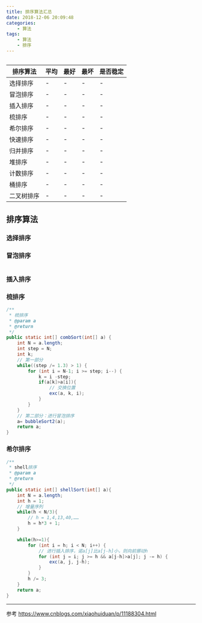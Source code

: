 ```yaml
---
title: 排序算法汇总
date: 2018-12-06 20:09:48
categories: 
    - 算法
tags:
    - 算法
    - 排序
---
```


##
排序算法|平均|最好|最坏|是否稳定
---|---| --- | --- | ---
选择排序| - | - | - | -
冒泡排序| - | - | - | - 
插入排序| - | - | - | -
梳排序| - | - | - | -
希尔排序| - | - | - | -
快速排序| - | - | - | -
归并排序| - | - | - | -
堆排序| - | - | - | -
计数排序| - | - | - | -
桶排序| - | - | - | -
二叉树排序| - | - | -| - 

## 排序算法
### 选择排序

### 冒泡排序
```

```

### 插入排序

### 梳排序
```java
/**
 * 梳排序
 * @param a
 * @return
 */
public static int[] combSort(int[] a) {
    int N = a.length;
    int step = N;
    int k;
    // 第一部分
    while((step /= 1.3) > 1) {
        for (int i = N-1; i >= step; i--) {
            k = i -step;
            if(a[k]>a[i]){
                // 交换位置
                exc(a, k, i);
            }
        }
    }
    // 第二部分：进行冒泡排序
    a= bubbleSort2(a);
    return a;
}
```

### 希尔排序
```java
/**
 * shell排序
 * @param a
 * @return
 */
public static int[] shellSort(int[] a){
    int N = a.length;
    int h = 1;
    // 增量序列
    while(h < N/3){
        // h = 1,4,13,40,……
        h = h*3 + 1; 
    }

    while(h>=1){
        for (int i = h; i < N; i++) {
            // 进行插入排序，诺a[j]比a[j-h]小，则向前挪动h
            for (int j = i; j >= h && a[j-h]>a[j]; j -= h) {
                exc(a, j, j-h);
            }
        }
        h /= 3;
    }
    return a;
}
```


----
参考
https://www.cnblogs.com/xiaohuiduan/p/11188304.html
